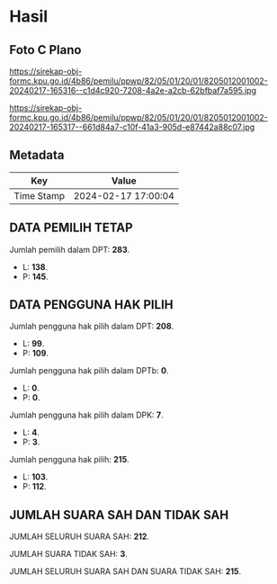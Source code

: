 # Hasil

## Foto C Plano

https://sirekap-obj-formc.kpu.go.id/4b86/pemilu/ppwp/82/05/01/20/01/8205012001002-20240217-165316--c1d4c920-7208-4a2e-a2cb-62bfbaf7a595.jpg

https://sirekap-obj-formc.kpu.go.id/4b86/pemilu/ppwp/82/05/01/20/01/8205012001002-20240217-165317--661d84a7-c10f-41a3-905d-e87442a88c07.jpg


## Metadata

| Key        | Value               |
| ---------- | ------------------- |
| Time Stamp | 2024-02-17 17:00:04 |


## DATA PEMILIH TETAP

Jumlah pemilih dalam DPT: **283**.
 * L: **138**.
 * P: **145**.

## DATA PENGGUNA HAK PILIH

Jumlah pengguna hak pilih dalam DPT: **208**.
 * L: **99**.
 * P: **109**.

Jumlah pengguna hak pilih dalam DPTb: **0**.
 * L: **0**.
 * P: **0**.

Jumlah pengguna hak pilih dalam DPK: **7**.
 * L: **4**.
 * P: **3**.

Jumlah pengguna hak pilih: **215**.
 * L: **103**.
 * P: **112**.

## JUMLAH SUARA SAH DAN TIDAK SAH

JUMLAH SELURUH SUARA SAH: **212**.

JUMLAH SUARA TIDAK SAH: **3**.

JUMLAH SELURUH SUARA SAH DAN SUARA TIDAK SAH: **215**.


